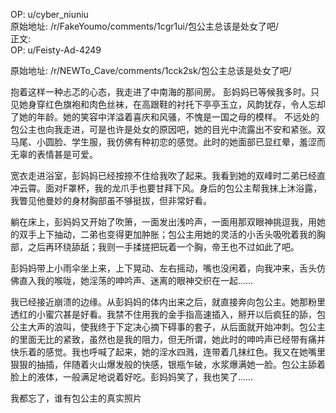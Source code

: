 
OP: u/cyber_niuniu  
原始地址: /r/FakeYoumo/comments/1cgr1ui/包公主总该是处女了吧/  
正文:  
OP: u/Feisty-Ad-4249  

 原始地址: /r/NEWTo_Cave/comments/1cck2sk/包公主总该是处女了吧/  

抱着这样一种忐忑的心态，我走进了中南海的那间房。
彭妈妈已等候我多时。只见她身穿红色旗袍和肉色丝袜，在高跟鞋的衬托下亭亭玉立，风韵犹存，令人忘却了她的年龄。她的笑容中洋溢着喜庆和风骚，不愧是一国之母的模样。
不远处的包公主也向我走进，可是也许是处女的原因吧，她的目光中流露出不安和紧张。双马尾、小圆脸、学生服，我仿佛有种初恋的感觉。此时的她面部已显红晕，羞涩而无辜的表情甚是可爱。  

 宽衣走进浴室，彭妈妈已经按捺不住给我吹了起来。我看到她的双峰时二弟已经直冲云霄。面对F罩杯，我的龙爪手也要甘拜下风。身后的包公主帮我抹上沐浴露，我瞥见他曼妙的身材胸部虽不够挺拔，但非常好看。  

 躺在床上，彭妈妈又开始了吹箫，一面发出浅吟声，一面用那双眼神挑逗我，用她的双手上下抽动，二弟也变得更加肿胀；包公主用她的灵活的小舌头吸吮着我的胸部，之后再环绕舔舐；我则一手揉搓把玩着一个胸，帝王也不过如此了吧。  

 彭妈妈带上小雨伞坐上来，上下晃动、左右摇动，嘴也没闲着，向我冲来，舌头仿佛直入我的喉咙，她淫荡的呻吟声、迷离的眼神交织在一起……  

 我已经接近崩溃的边缘。从彭妈妈的体内出来之后，就直接奔向包公主。她那粉里透红的小蜜穴甚是好看。我禁不住用我的金手指高速插入，掰开以后疯狂的舔，包公主大声的浪叫，使我终于下定决心摘下碍事的套子，从后面就开始冲刺。包公主的里面无比的紧致，虽然也是我的阻力，但无所谓，她此时的呻吟声已经带有痛并快乐着的感觉。我也呼喊了起来，她的淫水四溅，连带着几抹红色。我又在她嘴里狠狠的抽插，伴随着火山爆发般的快感，银瓶乍破，水浆爆满她一脸。包公主舔着脸上的液体，一般满足地说着好吃。彭妈妈笑了，我也笑了……  

 我都忘了，谁有包公主的真实照片
